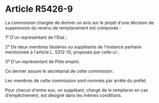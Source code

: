 # Article R5426-9

La commission chargée de donner un avis sur le projet d'une décision de suppression du revenu de remplacement est composée : 
  
  
1° D'un représentant de l'Etat ; 
  
  
2° De deux membres titulaires ou suppléants de l'instance paritaire mentionnée à l'article L. 5312-10, proposés par celle-ci ; 
  
  
3° D'un représentant de Pôle emploi. 
  
  
Ce dernier assure le secrétariat de cette commission. 
  
  
Les membres de cette commission sont nommés par arrêté du préfet. 
  
  
Pour chacun d'entre eux, un suppléant, chargé de le remplacer en cas d'empêchement, est désigné dans les mêmes conditions.